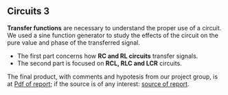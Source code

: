 
## Circuits 3

**Transfer functions** are necessary to understand the proper use of a circuit. We used a sine function generator to study the effects of the circuit on the pure value and phase of the transferred signal.

- The first part concerns how **RC and RL circuits** transfer signals.
- The second part is focused on **RCL, RLC and LCR** circuits.

The final product, with comments and hypotesis from our project group, is at [Pdf of report](/Circuits-3/circuits3_report.pdf); if the source is of any interest: [source of report](/Circuits-3/circuits3_report.tex).
